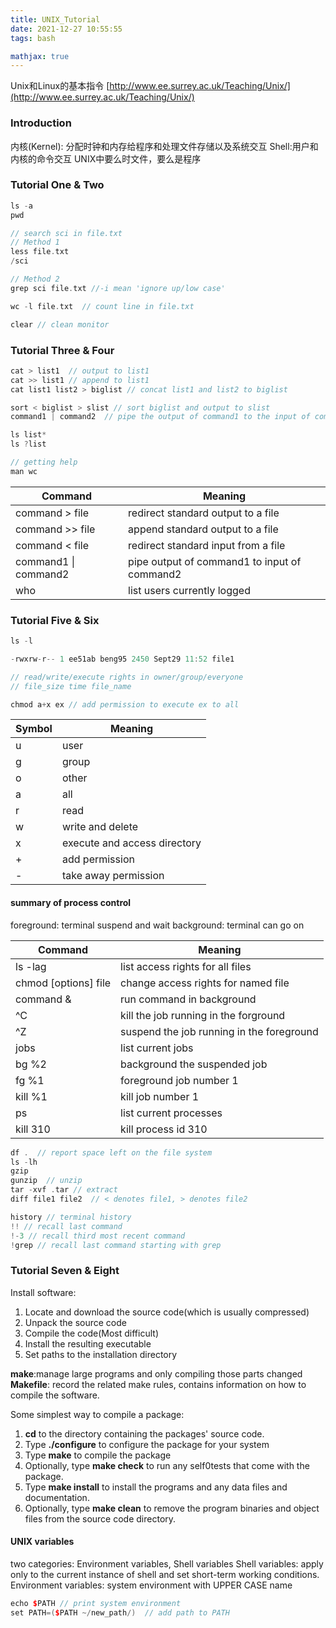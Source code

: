 ```yaml
---
title: UNIX_Tutorial
date: 2021-12-27 10:55:55
tags: bash

mathjax: true
---
```


Unix和Linux的基本指令
[http://www.ee.surrey.ac.uk/Teaching/Unix/](http://www.ee.surrey.ac.uk/Teaching/Unix/)

### Introduction

内核(Kernel): 分配时钟和内存给程序和处理文件存储以及系统交互
Shell:用户和内核的命令交互
UNIX中要么时文件，要么是程序

### Tutorial One & Two

``` cpp
ls -a
pwd

// search sci in file.txt
// Method 1
less file.txt
/sci  

// Method 2
grep sci file.txt //-i mean 'ignore up/low case'

wc -l file.txt  // count line in file.txt

clear // clean monitor
```

### Tutorial Three & Four
``` cpp
cat > list1  // output to list1
cat >> list1 // append to list1
cat list1 list2 > biglist // concat list1 and list2 to biglist

sort < biglist > slist // sort biglist and output to slist
command1 | command2  // pipe the output of command1 to the input of command2

ls list*
ls ?list

// getting help
man wc

```

|Command|Meaning|
|----|----|
|command > file| redirect standard output to a file|
|command >> file| append standard output to a file|
|command < file| redirect standard input from a file|
|command1 \| command2| pipe output of command1 to input of command2|
|who|list users currently logged|

### Tutorial Five & Six

``` cpp
ls -l

-rwxrw-r-- 1 ee51ab beng95 2450 Sept29 11:52 file1

// read/write/execute rights in owner/group/everyone
// file_size time file_name

chmod a+x ex // add permission to execute ex to all
```

|Symbol|Meaning|
|----|----|
|u|user|
|g|group|
|o|other|
|a|all|
|r|read|
|w|write and delete|
|x|execute and access directory|
|+|add permission|
|-|take away permission|

#### summary of process control
foreground: terminal suspend and wait
background: terminal can go on

|Command|Meaning|
|----|----|
|ls -lag|list access rights for all files|
|chmod [options] file|change access rights for named file|
|command &| run command in background|
|^C|kill the job running in the forground|
|^Z|suspend the job running in the foreground|
|jobs|list current jobs|
|bg %2|background the suspended job|
|fg %1|foreground job number 1 |
|kill %1|kill job number 1|
|ps|list current processes|
|kill 310|kill process id 310|


``` cpp
df .  // report space left on the file system
ls -lh
gzip
gunzip  // unzip
tar -xvf .tar // extract
diff file1 file2  // < denotes file1, > denotes file2

history // terminal history
!! // recall last command
!-3 // recall third most recent command
!grep // recall last command starting with grep

```


### Tutorial Seven & Eight
Install software:
1. Locate and download the source code(which is usually compressed)
2. Unpack the source code
3. Compile the code(Most difficult)
4. Install the resulting executable
5. Set paths to the installation directory

**make**:manage large programs and only compiling those parts changed
**Makefile**: record the related make rules, contains information on how to compile the software.

Some simplest way to compile a package:
1. **cd** to the directory containing the packages' source code.
2. Type **./configure** to configure the package for your system
3. Type **make** to compile the package
4. Optionally, type **make check** to run any self0tests that come with the package.
5. Type **make install** to install the programs and any data files and documentation.
6. Optionally, type **make clean** to remove the program binaries and object files from the source code directory.


#### UNIX variables
two categories: Environment variables, Shell variables
Shell variables: apply only to the current instance of shell and set short-term working conditions.
Environment variables: system environment with UPPER CASE name

``` cpp
echo $PATH // print system environment
set PATH=($PATH ~/new_path/)  // add path to PATH

```